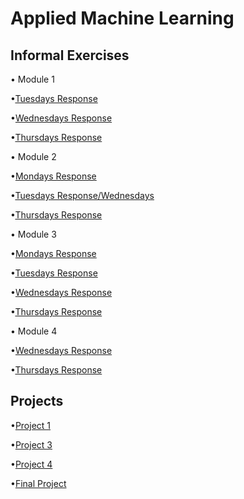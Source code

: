 # Applied Machine Learning

## Informal Exercises
• Module 1

•[Tuesdays Response](tues1.md)

•[Wednesdays Response](wed1.md)

•[Thursdays Response](https://amanroa.github.io/data310/thurs1.html)


• Module 2

•[Mondays Response](mon2.md)

•[Tuesdays Response/Wednesdays](tues2.md)

•[Thursdays Response](thurs2.md)


• Module 3

•[Mondays Response](mon3.md)

•[Tuesdays Response](tues3.md)

•[Wednesdays Response](wed3.md)

•[Thursdays Response](thurs3.md)


• Module 4


•[Wednesdays Response](wed4.md)

•[Thursdays Response](thurs4.md)


## Projects
•[Project 1](Project1.md) 

•[Project 3](Project3.md)

•[Project 4]()

•[Final Project]()


